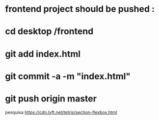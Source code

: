 # frontend project should be pushed :
# cd desktop /frontend
# git add index.html
# git commit -a -m "index.html"
# git push origin master

pesquisa 
https://cdn.lyft.net/tetris/section-flexbox.html
